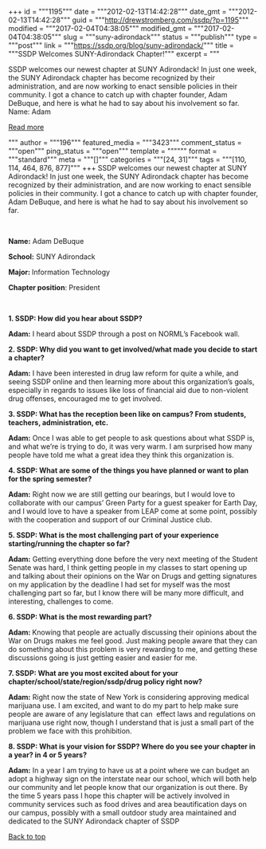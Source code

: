 +++
id = """1195"""
date = """2012-02-13T14:42:28"""
date_gmt = """2012-02-13T14:42:28"""
guid = """http://drewstromberg.com/ssdp/?p=1195"""
modified = """2017-02-04T04:38:05"""
modified_gmt = """2017-02-04T04:38:05"""
slug = """suny-adirondack"""
status = """publish"""
type = """post"""
link = """https://ssdp.org/blog/suny-adirondack/"""
title = """SSDP Welcomes SUNY-Adirondack Chapter!"""
excerpt = """<p>SSDP welcomes our newest chapter at SUNY Adirondack! In just one week, the SUNY Adirondack chapter has become recognized by their administration, and are now working to enact sensible policies in their community. I got a chance to catch up with chapter founder, Adam DeBuque, and here is what he had to say about his involvement so far. &nbsp; Name: Adam</p>
<div class="h10"></div>
<p><a class="more-link2 flat" href="https://ssdp.org/blog/suny-adirondack/">Read more</a></p>
"""
author = """196"""
featured_media = """3423"""
comment_status = """open"""
ping_status = """open"""
template = """"""
format = """standard"""
meta = """[]"""
categories = """[24, 31]"""
tags = """[110, 114, 464, 876, 877]"""
+++
SSDP welcomes our newest chapter at SUNY Adirondack! In just one week, the SUNY Adirondack chapter has become recognized by their administration, and are now working to enact sensible policies in their community. I got a chance to catch up with chapter founder, Adam DeBuque, and here is what he had to say about his involvement so far.



&nbsp;



<strong>Name:</strong> Adam DeBuque



<strong>School:</strong> SUNY Adirondack



<strong>Major: </strong>Information Technology



<strong>Chapter position</strong>: President



&nbsp;



<strong>1. SSDP: How did you hear about SSDP?  </strong>



<strong>Adam:</strong> I heard about SSDP through a post on NORML&#8217;s Facebook wall.



<strong>2. SSDP: Why did you want to get involved/what made you decide to start a chapter?</strong>



<strong>Adam:</strong> I have been interested in drug law reform for quite a while, and seeing SSDP online and then learning more about this organization&#8217;s goals, especially in regards to issues like loss of financial aid due to non-violent drug offenses, encouraged me to get involved.



<strong>3. SSDP: What has the reception been like on campus? From students, teachers, administration, etc.</strong>



<strong>Adam:</strong> Once I was able to get people to ask questions about what SSDP is, and what we&#8217;re is trying to do, it was very warm. I am surprised how many people have told me what a great idea they think this organization is.



<strong>4. SSDP: What are some of the things you have planned or want to plan for the spring semester?</strong>



<strong>Adam:</strong> Right now we are still getting our bearings, but I would love to collaborate with our campus&#8217; Green Party for a guest speaker for Earth Day, and I would love to have a speaker from LEAP come at some point, possibly with the cooperation and support of our Criminal Justice club.



<strong>5. SSDP: What is the most challenging part of your experience starting/running the chapter so far?</strong>



<strong>Adam:</strong> Getting everything done before the very next meeting of the Student Senate was hard, I think getting people in my classes to start opening up and talking about their opinions on the War on Drugs and getting signatures on my application by the deadline I had set for myself was the most challenging part so far, but I know there will be many more difficult, and interesting, challenges to come.



<strong>6. SSDP: What is the most rewarding part?</strong>



<strong>Adam: </strong>Knowing that people are actually discussing their opinions about the War on Drugs makes me feel good. Just making people aware that they can do something about this problem is very rewarding to me, and getting these discussions going is just getting easier and easier for me.



<strong>7. SSDP: What are you most excited about for your chapter/school/state/region/ssdp/drug policy right now?</strong>



<strong>Adam:</strong> Right now the state of New York is considering approving medical marijuana use. I am excited, and want to do my part to help make sure people are aware of any legislature that can  effect laws and regulations on marijuana use right now, though I understand that is just a small part of the problem we face with this prohibition.



<strong>8. SSDP: What is your vision for SSDP? Where do you see your chapter in a year? in 4 or 5 years?</strong>



<strong>Adam:</strong> In a year I am trying to have us at a point where we can budget an adopt a highway sign on the interstate near our school, which will both help our community and let people know that our organization is out there. By the time 5 years pass I hope this chapter will be actively involved in community services such as food drives and area beautification days on our campus, possibly with a small outdoor study area maintained and dedicated to the SUNY Adirondack chapter of SSDP



<a title="Back to Top" href="http://ssdp.org/news/blog/suny-adirondack#top">Back to top</a>
